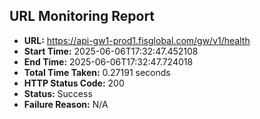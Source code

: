 ## URL Monitoring Report

- **URL:** https://api-gw1-prod1.fisglobal.com/gw/v1/health
- **Start Time:** 2025-06-06T17:32:47.452108
- **End Time:** 2025-06-06T17:32:47.724018
- **Total Time Taken:** 0.27191 seconds
- **HTTP Status Code:** 200
- **Status:** Success
- **Failure Reason:** N/A
